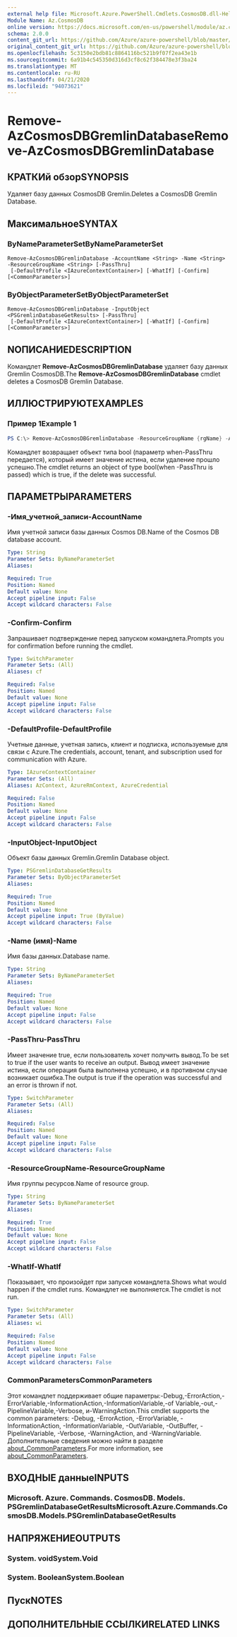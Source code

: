 ```yaml
---
external help file: Microsoft.Azure.PowerShell.Cmdlets.CosmosDB.dll-Help.xml
Module Name: Az.CosmosDB
online version: https://docs.microsoft.com/en-us/powershell/module/az.cosmosdb/remove-azcosmosdbgremlindatabase
schema: 2.0.0
content_git_url: https://github.com/Azure/azure-powershell/blob/master/src/CosmosDB/CosmosDB/help/Remove-AzCosmosDBGremlinDatabase.md
original_content_git_url: https://github.com/Azure/azure-powershell/blob/master/src/CosmosDB/CosmosDB/help/Remove-AzCosmosDBGremlinDatabase.md
ms.openlocfilehash: 5c3150e2bdb81c8864116bc521b9f07f2ea43e1b
ms.sourcegitcommit: 6a91b4c545350d316d3cf8c62f384478e3f3ba24
ms.translationtype: MT
ms.contentlocale: ru-RU
ms.lasthandoff: 04/21/2020
ms.locfileid: "94073621"
---
```

# <span data-ttu-id="9f05d-101">Remove-AzCosmosDBGremlinDatabase</span><span class="sxs-lookup"><span data-stu-id="9f05d-101">Remove-AzCosmosDBGremlinDatabase</span></span>

## <span data-ttu-id="9f05d-102">КРАТКИй обзор</span><span class="sxs-lookup"><span data-stu-id="9f05d-102">SYNOPSIS</span></span>
<span data-ttu-id="9f05d-103">Удаляет базу данных CosmosDB Gremlin.</span><span class="sxs-lookup"><span data-stu-id="9f05d-103">Deletes a CosmosDB Gremlin Database.</span></span>

## <span data-ttu-id="9f05d-104">Максимальное</span><span class="sxs-lookup"><span data-stu-id="9f05d-104">SYNTAX</span></span>

### <span data-ttu-id="9f05d-105">ByNameParameterSet</span><span class="sxs-lookup"><span data-stu-id="9f05d-105">ByNameParameterSet</span></span>
```
Remove-AzCosmosDBGremlinDatabase -AccountName <String> -Name <String> -ResourceGroupName <String> [-PassThru]
 [-DefaultProfile <IAzureContextContainer>] [-WhatIf] [-Confirm] [<CommonParameters>]
```

### <span data-ttu-id="9f05d-106">ByObjectParameterSet</span><span class="sxs-lookup"><span data-stu-id="9f05d-106">ByObjectParameterSet</span></span>
```
Remove-AzCosmosDBGremlinDatabase -InputObject <PSGremlinDatabaseGetResults> [-PassThru]
 [-DefaultProfile <IAzureContextContainer>] [-WhatIf] [-Confirm] [<CommonParameters>]
```

## <span data-ttu-id="9f05d-107">NОПИСАНИЕ</span><span class="sxs-lookup"><span data-stu-id="9f05d-107">DESCRIPTION</span></span>
<span data-ttu-id="9f05d-108">Командлет **Remove-AzCosmosDBGremlinDatabase** удаляет базу данных Gremlin CosmosDB.</span><span class="sxs-lookup"><span data-stu-id="9f05d-108">The **Remove-AzCosmosDBGremlinDatabase** cmdlet deletes a CosmosDB Gremlin Database.</span></span>

## <span data-ttu-id="9f05d-109">ИЛЛЮСТРИРУЮТ</span><span class="sxs-lookup"><span data-stu-id="9f05d-109">EXAMPLES</span></span>

### <span data-ttu-id="9f05d-110">Пример 1</span><span class="sxs-lookup"><span data-stu-id="9f05d-110">Example 1</span></span>
```powershell
PS C:\> Remove-AzCosmosDBGremlinDatabase -ResourceGroupName {rgName} -AccountName {accountName} -Name {dbName}
```

<span data-ttu-id="9f05d-111">Командлет возвращает объект типа bool (параметр when-PassThru передается), который имеет значение истина, если удаление прошло успешно.</span><span class="sxs-lookup"><span data-stu-id="9f05d-111">The cmdlet returns an object of type bool(when -PassThru is passed) which is true, if the delete was successful.</span></span>

## <span data-ttu-id="9f05d-112">ПАРАМЕТРЫ</span><span class="sxs-lookup"><span data-stu-id="9f05d-112">PARAMETERS</span></span>

### <span data-ttu-id="9f05d-113">-Имя_учетной_записи</span><span class="sxs-lookup"><span data-stu-id="9f05d-113">-AccountName</span></span>
<span data-ttu-id="9f05d-114">Имя учетной записи базы данных Cosmos DB.</span><span class="sxs-lookup"><span data-stu-id="9f05d-114">Name of the Cosmos DB database account.</span></span>

```yaml
Type: String
Parameter Sets: ByNameParameterSet
Aliases:

Required: True
Position: Named
Default value: None
Accept pipeline input: False
Accept wildcard characters: False
```

### <span data-ttu-id="9f05d-115">-Confirm</span><span class="sxs-lookup"><span data-stu-id="9f05d-115">-Confirm</span></span>
<span data-ttu-id="9f05d-116">Запрашивает подтверждение перед запуском командлета.</span><span class="sxs-lookup"><span data-stu-id="9f05d-116">Prompts you for confirmation before running the cmdlet.</span></span>

```yaml
Type: SwitchParameter
Parameter Sets: (All)
Aliases: cf

Required: False
Position: Named
Default value: None
Accept pipeline input: False
Accept wildcard characters: False
```

### <span data-ttu-id="9f05d-117">-DefaultProfile</span><span class="sxs-lookup"><span data-stu-id="9f05d-117">-DefaultProfile</span></span>
<span data-ttu-id="9f05d-118">Учетные данные, учетная запись, клиент и подписка, используемые для связи с Azure.</span><span class="sxs-lookup"><span data-stu-id="9f05d-118">The credentials, account, tenant, and subscription used for communication with Azure.</span></span>

```yaml
Type: IAzureContextContainer
Parameter Sets: (All)
Aliases: AzContext, AzureRmContext, AzureCredential

Required: False
Position: Named
Default value: None
Accept pipeline input: False
Accept wildcard characters: False
```

### <span data-ttu-id="9f05d-119">-InputObject</span><span class="sxs-lookup"><span data-stu-id="9f05d-119">-InputObject</span></span>
<span data-ttu-id="9f05d-120">Объект базы данных Gremlin.</span><span class="sxs-lookup"><span data-stu-id="9f05d-120">Gremlin Database object.</span></span>

```yaml
Type: PSGremlinDatabaseGetResults
Parameter Sets: ByObjectParameterSet
Aliases:

Required: True
Position: Named
Default value: None
Accept pipeline input: True (ByValue)
Accept wildcard characters: False
```

### <span data-ttu-id="9f05d-121">-Name (имя)</span><span class="sxs-lookup"><span data-stu-id="9f05d-121">-Name</span></span>
<span data-ttu-id="9f05d-122">Имя базы данных.</span><span class="sxs-lookup"><span data-stu-id="9f05d-122">Database name.</span></span>

```yaml
Type: String
Parameter Sets: ByNameParameterSet
Aliases:

Required: True
Position: Named
Default value: None
Accept pipeline input: False
Accept wildcard characters: False
```

### <span data-ttu-id="9f05d-123">-PassThru</span><span class="sxs-lookup"><span data-stu-id="9f05d-123">-PassThru</span></span>
<span data-ttu-id="9f05d-124">Имеет значение true, если пользователь хочет получить вывод.</span><span class="sxs-lookup"><span data-stu-id="9f05d-124">To be set to true if the user wants to receive an output.</span></span>
<span data-ttu-id="9f05d-125">Вывод имеет значение истина, если операция была выполнена успешно, и в противном случае возникает ошибка.</span><span class="sxs-lookup"><span data-stu-id="9f05d-125">The output is true if the operation was successful and an error is thrown if not.</span></span>

```yaml
Type: SwitchParameter
Parameter Sets: (All)
Aliases:

Required: False
Position: Named
Default value: None
Accept pipeline input: False
Accept wildcard characters: False
```

### <span data-ttu-id="9f05d-126">-ResourceGroupName</span><span class="sxs-lookup"><span data-stu-id="9f05d-126">-ResourceGroupName</span></span>
<span data-ttu-id="9f05d-127">Имя группы ресурсов.</span><span class="sxs-lookup"><span data-stu-id="9f05d-127">Name of resource group.</span></span>

```yaml
Type: String
Parameter Sets: ByNameParameterSet
Aliases:

Required: True
Position: Named
Default value: None
Accept pipeline input: False
Accept wildcard characters: False
```

### <span data-ttu-id="9f05d-128">-WhatIf</span><span class="sxs-lookup"><span data-stu-id="9f05d-128">-WhatIf</span></span>
<span data-ttu-id="9f05d-129">Показывает, что произойдет при запуске командлета.</span><span class="sxs-lookup"><span data-stu-id="9f05d-129">Shows what would happen if the cmdlet runs.</span></span>
<span data-ttu-id="9f05d-130">Командлет не выполняется.</span><span class="sxs-lookup"><span data-stu-id="9f05d-130">The cmdlet is not run.</span></span>

```yaml
Type: SwitchParameter
Parameter Sets: (All)
Aliases: wi

Required: False
Position: Named
Default value: None
Accept pipeline input: False
Accept wildcard characters: False
```

### <span data-ttu-id="9f05d-131">CommonParameters</span><span class="sxs-lookup"><span data-stu-id="9f05d-131">CommonParameters</span></span>
<span data-ttu-id="9f05d-132">Этот командлет поддерживает общие параметры:-Debug,-ErrorAction,-ErrorVariable,-InformationAction,-InformationVariable,-of Variable,-out,-PipelineVariable,-Verbose, и-WarningAction.</span><span class="sxs-lookup"><span data-stu-id="9f05d-132">This cmdlet supports the common parameters: -Debug, -ErrorAction, -ErrorVariable, -InformationAction, -InformationVariable, -OutVariable, -OutBuffer, -PipelineVariable, -Verbose, -WarningAction, and -WarningVariable.</span></span> <span data-ttu-id="9f05d-133">Дополнительные сведения можно найти в разделе [about_CommonParameters](http://go.microsoft.com/fwlink/?LinkID=113216).</span><span class="sxs-lookup"><span data-stu-id="9f05d-133">For more information, see [about_CommonParameters](http://go.microsoft.com/fwlink/?LinkID=113216).</span></span>

## <span data-ttu-id="9f05d-134">ВХОДНЫЕ данные</span><span class="sxs-lookup"><span data-stu-id="9f05d-134">INPUTS</span></span>

### <span data-ttu-id="9f05d-135">Microsoft. Azure. Commands. CosmosDB. Models. PSGremlinDatabaseGetResults</span><span class="sxs-lookup"><span data-stu-id="9f05d-135">Microsoft.Azure.Commands.CosmosDB.Models.PSGremlinDatabaseGetResults</span></span>

## <span data-ttu-id="9f05d-136">НАПРЯЖЕНИЕ</span><span class="sxs-lookup"><span data-stu-id="9f05d-136">OUTPUTS</span></span>

### <span data-ttu-id="9f05d-137">System. void</span><span class="sxs-lookup"><span data-stu-id="9f05d-137">System.Void</span></span>

### <span data-ttu-id="9f05d-138">System. Boolean</span><span class="sxs-lookup"><span data-stu-id="9f05d-138">System.Boolean</span></span>

## <span data-ttu-id="9f05d-139">Пуск</span><span class="sxs-lookup"><span data-stu-id="9f05d-139">NOTES</span></span>

## <span data-ttu-id="9f05d-140">ДОПОЛНИТЕЛЬНЫЕ ССЫЛКИ</span><span class="sxs-lookup"><span data-stu-id="9f05d-140">RELATED LINKS</span></span>
